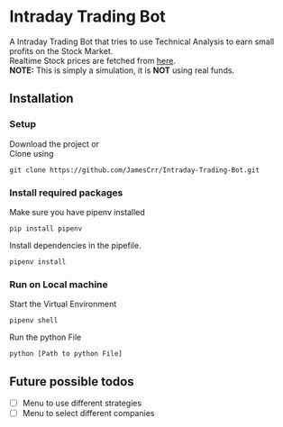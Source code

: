 # Intraday Trading Bot
A Intraday Trading Bot that tries to use Technical Analysis to earn small profits on the Stock Market.\
Realtime Stock prices are fetched from [here](https://www.alphavantage.co/).\
**NOTE:** This is simply a simulation, it is **NOT** using real funds.

## Installation
### Setup
Download the project or<br /> Clone using
```
git clone https://github.com/JamesCrr/Intraday-Trading-Bot.git
```
### Install required packages
Make sure you have pipenv installed 
```
pip install pipenv
```
Install dependencies in the pipefile.
```
pipenv install
```
### Run on Local machine
Start the Virtual Environment
```
pipenv shell
``` 
Run the python File
```
python [Path to python File]
```

## Future possible todos
- [ ] Menu to use different strategies
- [ ] Menu to select different companies